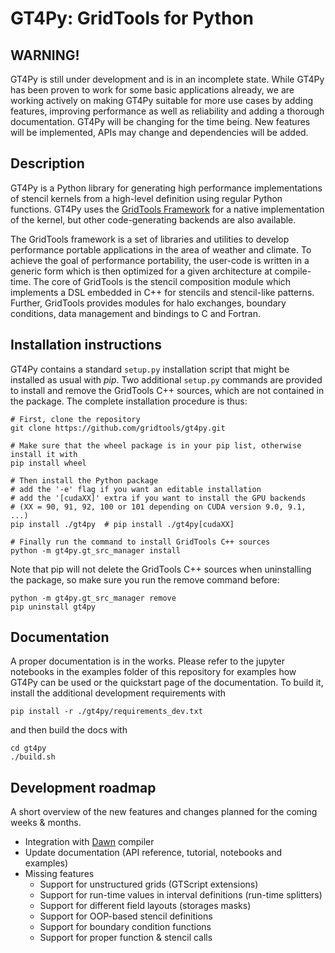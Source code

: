 GT4Py: GridTools for Python
===========================

WARNING!
--------

GT4Py is still under development and is in an incomplete state. While 
GT4Py has been proven to work for some basic applications already, we are
working actively on making GT4Py suitable for more use cases by adding 
features, improving performance as well as reliability and adding a thorough
documentation. GT4Py will be changing for the time being. New features will
be implemented, APIs may change and dependencies will be added.


Description
-----------

GT4Py is a Python library for generating high performance
implementations of stencil kernels from a high-level definition using
regular Python functions. GT4Py uses the [GridTools
Framework](https://github.com/GridTools/gridtools) for a native
implementation of the kernel, but other code-generating backends are
also available.

The GridTools framework is a set of libraries and utilities to develop
performance portable applications in the area of weather and climate. To
achieve the goal of performance portability, the user-code is written in
a generic form which is then optimized for a given architecture at
compile-time. The core of GridTools is the stencil composition module
which implements a DSL embedded in C++ for stencils and stencil-like
patterns. Further, GridTools provides modules for halo exchanges,
boundary conditions, data management and bindings to C and Fortran.

Installation instructions
-------------------------

GT4Py contains a standard `setup.py` installation script that might be
installed as usual with *pip*. Two additional `setup.py` commands are
provided to install and remove the GridTools C++ sources, which are not
contained in the package. The complete installation procedure is thus:

    # First, clone the repository
    git clone https://github.com/gridtools/gt4py.git
    
    # Make sure that the wheel package is in your pip list, otherwise install it with
    pip install wheel

    # Then install the Python package
    # add the '-e' flag if you want an editable installation
    # add the '[cudaXX]' extra if you want to install the GPU backends
    # (XX = 90, 91, 92, 100 or 101 depending on CUDA version 9.0, 9.1, ...)
    pip install ./gt4py  # pip install ./gt4py[cudaXX]

    # Finally run the command to install GridTools C++ sources
    python -m gt4py.gt_src_manager install

Note that pip will not delete the GridTools C++ sources when
uninstalling the package, so make sure you run the remove command
before:

    python -m gt4py.gt_src_manager remove
    pip uninstall gt4py

Documentation
-------------

A proper documentation is in the works. Please refer to the jupyter notebooks
in the examples folder of this repository for examples how GT4Py can be
used or the quickstart page of the documentation.
To build it, install the additional development requirements with

    pip install -r ./gt4py/requirements_dev.txt

and then build the docs with

    cd gt4py
    ./build.sh

Development roadmap
-------------------

A short overview of the new features and changes planned for the coming
weeks & months.


*  Integration with [Dawn](https://github.com/MeteoSwiss-APN/dawn)
    compiler
* Update documentation (API reference, tutorial, notebooks and examples)
* Missing features
    - Support for unstructured grids (GTScript extensions)
    - Support for run-time values in interval definitions (run-time splitters)
    - Support for different field layouts (storages masks)
    - Support for OOP-based stencil definitions
    - Support for boundary condition functions
    - Support for proper function & stencil calls


